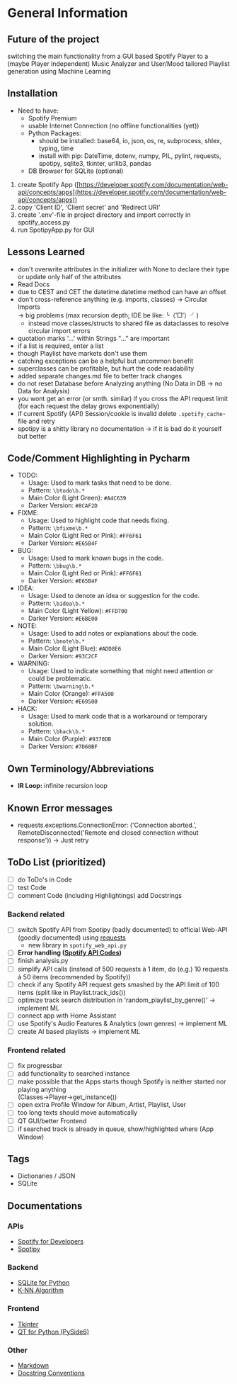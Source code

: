 # General Information

## Future of the project
switching the main functionality from a GUI based Spotify Player to a (maybe Player independent) Music Analyzer and User/Mood tailored Playlist generation using Machine Learning

## Installation

* Need to have:
  * Spotify Premium
  * usable Internet Connection (no offline functionalities (yet))
  * Python Packages:
    * should be installed: base64, io, json, os, re, subprocess, shlex, typing, time
    * install with pip: DateTime, dotenv, numpy, PIL, pylint, requests, spotipy, sqlite3, tkinter, urllib3, pandas
  * DB Browser for SQLite (optional)
1) create Spotify App ([https://developer.spotify.com/documentation/web-api/concepts/apps](https://developer.spotify.com/documentation/web-api/concepts/apps))
2) copy 'Client ID', 'Client secret' and 'Redirect URI'
3) create '.env'-file in project directory and import correctly in spotify_access.py
4) run SpotipyApp.py for GUI

## Lessons Learned

* don't overwrite attributes in the initializer with None to declare their type \
or update only half of the attributes
* Read Docs
* due to CEST and CET the datetime.datetime method can have an offset
* don't cross-reference anything (e.g. imports, classes) -> Circular Imports  \
-> big problems (max recursion depth; IDE be like: ╰（‵□′）╯)
  * instead move classes/structs to shared file as dataclasses to resolve circular import errors
* quotation marks '...' within Strings "..." are important
* if a list is required, enter a list
* though Playlist have markets don't use them
* catching exceptions can be a helpful but uncommon benefit
* superclasses can be profitable, but hurt the code readability 
* added separate changes.md file to better track changes
* do not reset Database before Analyzing anything (No Data in DB -> no Data for Analysis)
* you wont get an error (or smth. similar) if you cross the API request limit (for each request the delay grows exponentially)
* if current Spotify (API) Session/cookie is invalid delete `.spotify_cache`-file and retry
* spotipy is a shitty library no documentation -> if it is bad do it yourself but better

## Code/Comment Highlighting in Pycharm
- TODO:
  - Usage: Used to mark tasks that need to be done.
  - Pattern: `\btodo\b.*`
  - Main Color (Light Green): `#A4C639`
  - Darker Version: `#8CAF2D`
- FIXME:
  - Usage: Used to highlight code that needs fixing.
  - Pattern: `\bfixme\b.*`
  - Main Color (Light Red or Pink): `#FF6F61`
  - Darker Version: `#E65B4F`
- BUG:
  - Usage: Used to mark known bugs in the code.
  - Pattern: `\bbug\b.*`
  - Main Color (Light Red or Pink): `#FF6F61`
  - Darker Version: `#E65B4F`
- IDEA:
  - Usage: Used to denote an idea or suggestion for the code.
  - Pattern: `\bidea\b.*`
  - Main Color (Light Yellow): `#FFD700`
  - Darker Version: `#E6BE00`
- NOTE:
  - Usage: Used to add notes or explanations about the code.
  - Pattern: `\bnote\b.*`
  - Main Color (Light Blue): `#ADD8E6`
  - Darker Version: `#93C2CF`
- WARNING:
  - Usage: Used to indicate something that might need attention or could be problematic.
  - Pattern: `\bwarning\b.*`
  - Main Color (Orange): `#FFA500`
  - Darker Version: `#E69500`
- HACK:
  - Usage: Used to mark code that is a workaround or temporary solution.
  - Pattern: `\bhack\b.*`
  - Main Color (Purple): `#9370DB`
  - Darker Version: `#7D60BF`

## Own Terminology/Abbreviations
- **IR Loop:** infinite recursion loop

## Known Error messages

* requests.exceptions.ConnectionError: ('Connection aborted.', RemoteDisconnected('Remote end closed connection without response')) -> Just retry

## ToDo List (prioritized)

* [ ] do ToDo's in Code
* [ ] test Code
* [ ] comment Code (including Highlightings) add Docstrings

### Backend related


* [ ] switch Spotify API from Spotipy (badly documented) to official Web-API (goodly documented) using [requests](https://docs.python-requests.org/en/latest/index.html) 
  * new library in `spotify_web_api.py`
* [ ] **Error handling ([Spotify API Codes](https://developer.spotify.com/documentation/web-api/concepts/api-calls#response-status-codes))**
* [ ] finish analysis.py 
* [ ] simplify API calls (instead of 500 requests à 1 item, do (e.g.) 10 requests à 50 items (recommended by Spotify))
* [ ] check if any Spotify API request gets smashed by the API limit of 100 items (split like in Playlist.track_ids())
* [ ] optimize track search distribution in 'random_playlist_by_genre()' -> implement ML
* [ ] connect app with Home Assistant
* [ ] use Spotify's Audio Features & Analytics (own genres) -> implement ML
* [ ] create AI based playlists -> implement ML

### Frontend related

* [ ] fix progressbar
* [ ] add functionality to searched instance
* [ ] make possible that the Apps starts though Spotify is neither started nor playing anything \
(Classes->Player->get_instance())
* [ ] open extra Profile Window for Album, Artist, Playlist, User
* [ ] too long texts should move automatically
* [ ] QT GUI/better Frontend
* [ ] if searched track is already in queue, show/highlighted where (App Window)

## Tags
- Dictionaries / JSON
- SQLite

## Documentations

### APIs

* [Spotify for Developers](https://developer.spotify.com/)
* [Spotipy](https://spotipy.readthedocs.io/en/2.22.1/)

### Backend 

* [SQLite for Python](https://www.sqlitetutorial.net/sqlite-python/)
* [K-NN Algorithm](https://www.geeksforgeeks.org/k-nearest-neighbours/)

### Frontend

* [Tkinter](https://docs.python.org/3/library/tkinter.html)
* [QT for Python (PySide6)](https://doc.qt.io/qtforpython-6/PySide6/QtWidgets/index.html)

### Other

* [Markdown](https://www.markdownguide.org/basic-syntax/)
* [Docstring Conventions](https://peps.python.org/pep-0257/)
